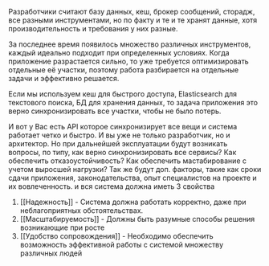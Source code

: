 Разработчики считают базу данных, кеш, брокер сообщений, сторадж, все разными инструментами, но по факту и те и те хранят данные, хотя производительность и требования у них разные.

За последнее время появилось множество различных инструментов, каждый идеально подходит при определенных условиях. Когда приложение разрастается сильно, то уже требуется оптимизировать отдельные её участки, поэтому работа разбирается на отдельные задачи и эффективно решается.

Если мы используем кеш для быстрого доступа, Elasticsearch для текстового поиска, БД для хранения данных, то задача приложения это верно синхронизировать все участки, чтобы не было потерь.

И вот у Вас есть API которое синхронизирует все вещи и система работает четко и быстро. И вы уже не только разработчик, но и архитектор. Но при дальнейшей эксплуатации будут возникать вопросы, по типу, как верно синхронизировать все сервисы? Как обеспечить отказоустойчивость? Как обеспечить мастабирование с учетом выросшей нагрузки? Так же будут доп. факторы, такие как сроки сдачи приложения, законодательства, опыт специалистов на проекте и их вовлеченность. и вся система должна иметь 3 свойства

1. [[Надежность]] - Система должна работать корректно, даже при неблагоприятных обстоятельствах.
2. [[Масштабируемость]] - Должны быть разумные способы решения возникающие при росте
3. [[Удобство сопровождения]] - Необходимо обеспечить возможность эффективной работы с системой множеству различных людей
